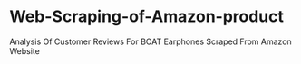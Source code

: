 # Web-Scraping-of-Amazon-product
Analysis Of Customer Reviews For BOAT Earphones Scraped From Amazon Website
